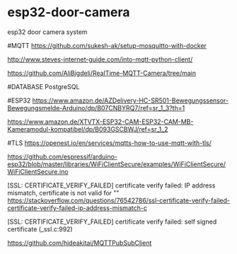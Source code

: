 # esp32-door-camera
esp32 door camera system



#MQTT
https://github.com/sukesh-ak/setup-mosquitto-with-docker

http://www.steves-internet-guide.com/into-mqtt-python-client/

https://github.com/AliBigdeli/RealTime-MQTT-Camera/tree/main


#DATABASE
PostgreSQL


#ESP32
https://www.amazon.de/AZDelivery-HC-SR501-Bewegungssensor-Bewegungsmelde-Arduino/dp/B07CNBYRQ7/ref=sr_1_3?th=1

https://www.amazon.de/XTVTX-ESP32-CAM-ESP32-CAM-MB-Kameramodul-kompatibel/dp/B093GSCBWJ/ref=sr_1_2


#TLS
https://openest.io/en/services/mqtts-how-to-use-mqtt-with-tls/

https://github.com/espressif/arduino-esp32/blob/master/libraries/WiFiClientSecure/examples/WiFiClientSecure/WiFiClientSecure.ino



[SSL: CERTIFICATE_VERIFY_FAILED] certificate verify failed: IP address mismatch, certificate is not valid for ""
https://stackoverflow.com/questions/76542786/ssl-certificate-verify-failed-certificate-verify-failed-ip-address-mismatch-c

[SSL: CERTIFICATE_VERIFY_FAILED] certificate verify failed: self signed certificate (_ssl.c:992)




https://github.com/hideakitai/MQTTPubSubClient
